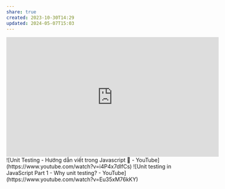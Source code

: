 ```yaml
---
share: true
created: 2023-10-30T14:29
updated: 2024-05-07T15:03
---
```

<iframe width="560" height="315" src="https://www.youtube.com/embed/tIrcxwLqzjQ" title="YouTube video player" frameborder="0" allow="accelerometer; autoplay; clipboard-write; encrypted-media; gyroscope; picture-in-picture; web-share" referrerpolicy="strict-origin-when-cross-origin" allowfullscreen></iframe>
![Unit Testing - Hướng dẫn viết trong Javascript 🎉 - YouTube](https://www.youtube.com/watch?v=i4P4x7dIfCs)
![Unit testing in JavaScript Part 1 - Why unit testing? - YouTube](https://www.youtube.com/watch?v=Eu35xM76kKY)